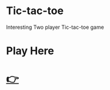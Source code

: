 # Tic-tac-toe
Interesting Two player Tic-tac-toe game 

# Play Here
# [👉](https://ankan-b10.github.io/Tic-tac-toe/)
